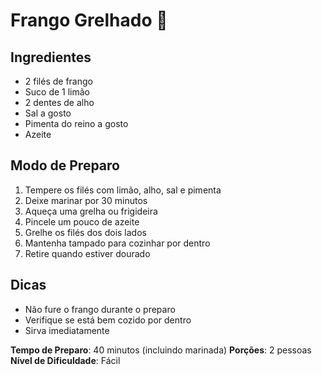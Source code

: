 # Frango Grelhado 🍗

## Ingredientes
- 2 filés de frango
- Suco de 1 limão
- 2 dentes de alho
- Sal a gosto
- Pimenta do reino a gosto
- Azeite

## Modo de Preparo
1. Tempere os filés com limão, alho, sal e pimenta
2. Deixe marinar por 30 minutos
3. Aqueça uma grelha ou frigideira
4. Pincele um pouco de azeite
5. Grelhe os filés dos dois lados
6. Mantenha tampado para cozinhar por dentro
7. Retire quando estiver dourado

## Dicas
- Não fure o frango durante o preparo
- Verifique se está bem cozido por dentro
- Sirva imediatamente

**Tempo de Preparo**: 40 minutos (incluindo marinada)
**Porções**: 2 pessoas
**Nível de Dificuldade**: Fácil 